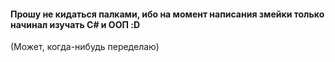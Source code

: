 #### Прошу не кидаться палками, ибо на момент написания змейки только начинал изучать C# и ООП :D
(Может, когда-нибудь переделаю)
